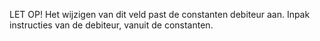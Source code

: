 LET OP! Het wijzigen van dit veld past de constanten debiteur aan. Inpak instructies van de debiteur, vanuit de constanten.
